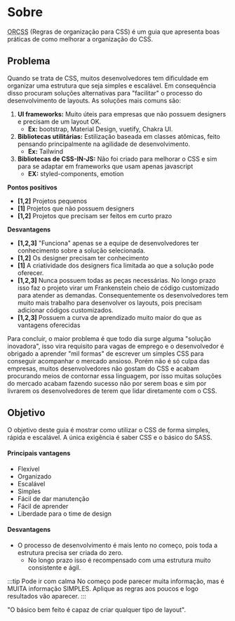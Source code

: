 # Sobre
<abbr title="Regras de organização para CSS">ORCSS</abbr> (Regras de organização para CSS) é um guia que apresenta boas práticas de como melhorar a organização do CSS.

## Problema
Quando se trata de CSS, muitos desenvolvedores tem dificuldade em organizar uma estrutura que seja simples e escalável. Em consequência disso procuram soluções alternativas para "facilitar" o processo do desenvolvimento de layouts. As soluções mais comuns são:
1. **UI frameworks:** Muito úteis para empresas que não possuem designers e precisam de um layout OK.
    * **Ex:** bootstrap, Material Design, vuetify, Chakra UI.
2. **Bibliotecas utilitárias:** Estilização baseada em classes atômicas, feito pensando principalmente na agilidade de desenvolvimento.
    * **Ex:** Tailwind
3. **Bibliotecas de CSS-IN-JS:** Não foi criado para melhorar o CSS e sim para se adaptar em frameworks que usam apenas javascript
    * **EX:** styled-components, emotion

**Pontos positivos**

- **[1,2]** Projetos pequenos 
- **[1]** Projetos que não possuem designers 
- **[1,2]** Projetos que precisam ser feitos em curto prazo 

**Desvantagens**
* **[1,2,3]** "Funciona" apenas se a equipe de desenvolvedores ter conhecimento sobre a solução selecionada.
* **[1,2]** Os designer precisam ter conhecimento
* **[1]** A criatividade dos designers fica limitada ao que a solução pode oferecer.
* **[1,2,3]** Nunca possuem todas as peças necessárias. No longo prazo isso faz o projeto virar um Frankenstein cheio de código customizado para atender as demandas. Consequentemente os desenvolvedores tem muito mais trabalho para desenvolver os layouts, pois precisam adicionar códigos customizados.
* **[1,2,3]** Possuem a curva de aprendizado muito maior do que as vantagens oferecidas

Para concluir, o maior problema é que todo dia surge alguma "solução inovadora", isso vira requisito para vagas de emprego e o desenvolvedor é obrigado a aprender "mil formas" de escrever um simples CSS para conseguir acompanhar o mercado ansioso. Porém não é só culpa das empresas, muitos desenvolvedores não gostam do CSS e acabam procurando meios de contornar essa linguagem, por isso muitas soluções do mercado acabam fazendo sucesso não por serem boas e sim por livrarem os desenvolvedores de terem que lidar diretamente com o CSS.

## Objetivo
O objetivo deste guia é mostrar como utilizar o CSS de forma simples, rápida e escalável. A única exigência é saber CSS e o básico do SASS.  

#### Principais vantagens
* Flexível
* Organizado
* Escalável
* Simples
* Fácil de dar manutenção
* Fácil de aprender
* Liberdade para o time de design

#### Desvantagens
* O processo de desenvolvimento é mais lento no começo, pois toda a estrutura precisa ser criada do zero. 
  * No longo prazo isso é recompensado com uma estrutura muito consistente e ágil.

:::tip Pode ir com calma
No começo pode parecer muita informação, mas é MUITA informação SIMPLES. Aplique as regras aos poucos e logo resultados vão aparecer.
:::

"O básico bem feito é capaz de criar qualquer tipo de layout". 
